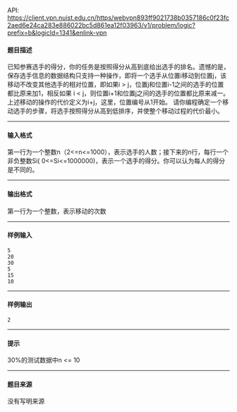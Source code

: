 API: https://client.vpn.nuist.edu.cn/https/webvpn893ff9021738b0357186c0f23fc2aed6e24ca283e886022bc5d861ea12f03963/v1/problem/logic?prefix=b&logicId=1341&enlink-vpn

#### 题目描述

已知参赛选手的得分，你的任务是按照得分从高到底给出选手的排名。遗憾的是，保存选手信息的数据结构只支持一种操作，即将一个选手从位置i移动到位置j，该移动不改变其他选手的相对位置，即如果i > j，位置j和位置i-1之间的选手的位置都比原来加1，相反如果 i < j，则位置i+1和位置j之间的选手的位置都比原来减一。上述移动的操作的代价定义为i+j，这里，位置编号从1开始。 请你编程确定一个移动选手的步骤，将选手按照得分从高到低排序，并使整个移动过程的代价最小。

---

#### 输入格式

第一行为一个整数n（2<=n<=1000），表示选手的人数；接下来的n行，每行一个非负整数Si( 0<=Si<=1000000)，表示一个选手的得分。你可以认为每人的得分是不同的。

---

#### 输出格式

第一行为一个整数，表示移动的次数

---

#### 样例输入
```
5
20
30
5
15
10

```

---

#### 样例输出
```
2
```

---

#### 提示

30%的测试数据中n <= 10

---

#### 题目来源

没有写明来源